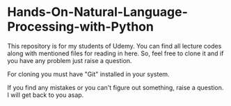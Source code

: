 # Hands-On-Natural-Language-Processing-with-Python

This repository is for my students of Udemy. You can find all lecture codes along with mentioned files for reading in here. 
So, feel free to clone it and if you have any problem just raise a question.

For cloning you must have "Git" installed in your system.

If you find any mistakes or you can't figure out something, raise a question. I will get back to you asap.
